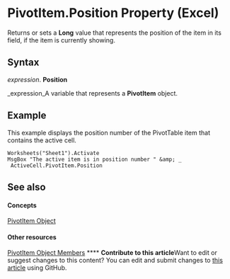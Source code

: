 
# PivotItem.Position Property (Excel)

Returns or sets a  **Long** value that represents the position of the item in its field, if the item is currently showing.


## Syntax

 _expression_. **Position**

 _expression_A variable that represents a  **PivotItem** object.


## Example

This example displays the position number of the PivotTable item that contains the active cell.


```
Worksheets("Sheet1").Activate 
MsgBox "The active item is in position number " &amp; _ 
 ActiveCell.PivotItem.Position
```


## See also


#### Concepts


 [PivotItem Object](5829a1d9-0924-9ce8-1120-229e4595285a.md)
#### Other resources


 [PivotItem Object Members](dde86683-8c89-2484-cdd0-8c3db0c06f45.md)
****   **Contribute to this article**Want to edit or suggest changes to this content? You can edit and submit changes to  [this article](https://github.com/jhershey00/VBA_Excel_Test/OpenXMLCon/articles/07e78622-f869-40d0-276a-b015ebe7a90f.md) using GitHub.

